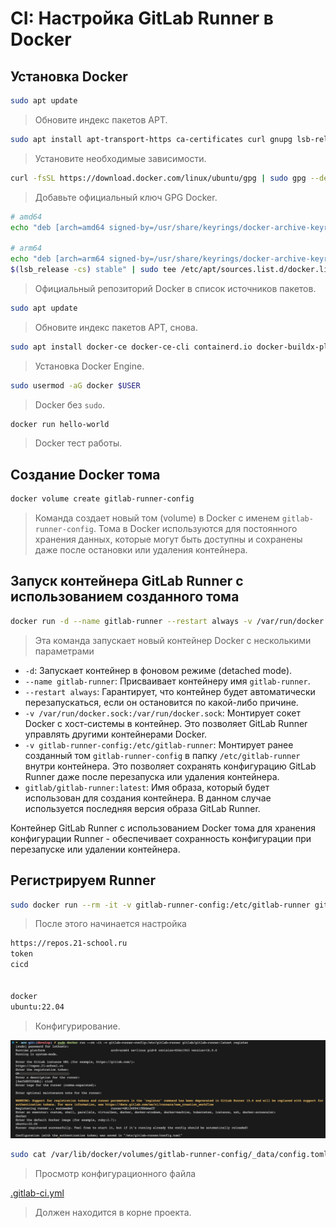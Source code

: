 # CI: Настройка GitLab Runner в Docker

## Установка Docker

```zsh
sudo apt update
```
> Обновите индекс пакетов APT.

```zsh
sudo apt install apt-transport-https ca-certificates curl gnupg lsb-release
```
> Установите необходимые зависимости.

```zsh
curl -fsSL https://download.docker.com/linux/ubuntu/gpg | sudo gpg --dearmor -o /usr/share/keyrings/docker-archive-keyring.gpg
```
> Добавьте официальный ключ GPG Docker.

```zsh
# amd64
echo "deb [arch=amd64 signed-by=/usr/share/keyrings/docker-archive-keyring.gpg] https://download.docker.com/linux/ubuntu $(lsb_release -cs) stable" | sudo tee /etc/apt/sources.list.d/docker.list > /dev/null

# arm64
echo "deb [arch=arm64 signed-by=/usr/share/keyrings/docker-archive-keyring.gpg] https://download.docker.com/linux/ubuntu \
$(lsb_release -cs) stable" | sudo tee /etc/apt/sources.list.d/docker.list > /dev/null
```
> Официальный репозиторий Docker в список источников пакетов.

```zsh
sudo apt update
```
> Обновите индекс пакетов APT, снова.

```zsh
sudo apt install docker-ce docker-ce-cli containerd.io docker-buildx-plugin docker-compose-plugin
```
> Установка Docker Engine.

```zsh
sudo usermod -aG docker $USER
```
> Docker без `sudo`.

```zsh
docker run hello-world
```
> Docker тест работы.

## Создание Docker тома

```zsh
docker volume create gitlab-runner-config
```
> Команда создает новый том (volume) в Docker с именем `gitlab-runner-config`. Тома в Docker используются для постоянного хранения данных, которые могут быть доступны и сохранены даже после остановки или удаления контейнера.

## Запуск контейнера GitLab Runner с использованием созданного тома

```zsh
docker run -d --name gitlab-runner --restart always -v /var/run/docker.sock:/var/run/docker.sock -v gitlab-runner-config:/etc/gitlab-runner gitlab/gitlab-runner:latest
```
> Эта команда запускает новый контейнер Docker с несколькими параметрами

- `-d`: Запускает контейнер в фоновом режиме (detached mode).
- `--name gitlab-runner`: Присваивает контейнеру имя `gitlab-runner`.
- `--restart always`: Гарантирует, что контейнер будет автоматически перезапускаться, если он остановится по какой-либо причине.
- `-v /var/run/docker.sock:/var/run/docker.sock`: Монтирует сокет Docker с хост-системы в контейнер. Это позволяет GitLab Runner управлять другими контейнерами Docker.
- `-v gitlab-runner-config:/etc/gitlab-runner`: Монтирует ранее созданный том `gitlab-runner-config` в папку `/etc/gitlab-runner` внутри контейнера. Это позволяет сохранять конфигурацию GitLab Runner даже после перезапуска или удаления контейнера.
- `gitlab/gitlab-runner:latest`: Имя образа, который будет использован для создания контейнера. В данном случае используется последняя версия образа GitLab Runner.

Контейнер GitLab Runner с использованием Docker тома для хранения конфигурации Runner - обеспечивает сохранность конфигурации при перезапуске или удалении контейнера.

## Регистрируем Runner

``` bash
sudo docker run --rm -it -v gitlab-runner-config:/etc/gitlab-runner gitlab/gitlab-runner:latest register
```
> После этого начинается настройка


```zsh
https://repos.21-school.ru
token
cicd


docker
ubuntu:22.04
```
> Конфигурирование.

![Конфигурирование](../image/01-1.jpg)


```zsh
sudo cat /var/lib/docker/volumes/gitlab-runner-config/_data/config.toml
```
> Просмотр конфигурационного файла

[.gitlab-ci.yml](../../../.gitlab-ci.yml)
> Должен находится в корне проекта.
